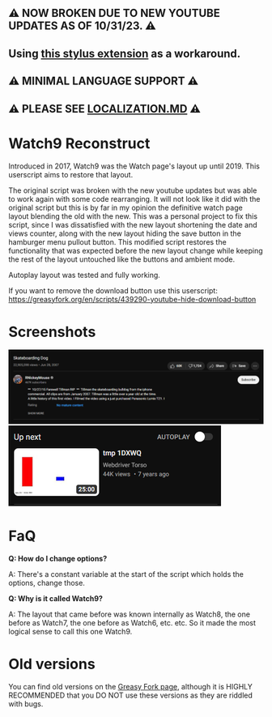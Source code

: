 ## ⚠ NOW BROKEN DUE TO NEW YOUTUBE UPDATES AS OF 10/31/23. ⚠
## Using [this stylus extension](https://userstyles.world/style/12576/youtube-full-view-count-and-date-updated) as a workaround.
## ⚠ MINIMAL LANGUAGE SUPPORT ⚠
## ⚠ PLEASE SEE [LOCALIZATION.MD](LOCALIZATION.md) ⚠

# Watch9 Reconstruct
Introduced in 2017, Watch9 was the Watch page's layout up until 2019. This userscript aims to restore that layout.

The original script was broken with the new youtube updates but was able to work again with some code rearranging. It will not look like it did with the original script but this is by far in my opinion the definitive watch page layout blending the old with the new. This was a personal project to fix this script, since I was dissatisfied with the new layout shortening the date and views counter, along with the new layout hiding the save button in the hamburger menu pullout button. This modified script restores the functionality that was expected before the new layout change while keeping the rest of the layout untouched like the buttons and ambient mode.

Autoplay layout was tested and fully working.

If you want to remove the download button use this userscript: https://greasyfork.org/en/scripts/439290-youtube-hide-download-button

# Screenshots
![Watch page, with Watch9 Reconstruct active.](assets/Preview.png)
![Old autoplay with "Up next" title](assets/Autoplay.png)

# FaQ
**Q: How do I change options?**

A: There's a constant variable at the start of the script which holds the options, change those.

**Q: Why is it called Watch9?**

A: The layout that came before was known internally as Watch8, the one before as Watch7, the one before as Watch6, etc. etc. So it made the most logical sense to call this one Watch9.

# Old versions
You can find old versions on the [Greasy Fork page](https://greasyfork.org/en/scripts/447194-watch9-reconstruct), although it is HIGHLY RECOMMENDED that you DO NOT use these versions as they are riddled with bugs.

